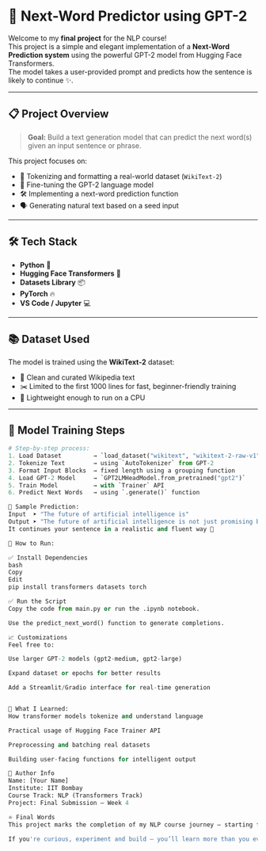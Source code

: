 # 🧠 Next-Word Predictor using GPT-2

Welcome to my **final project** for the NLP course!  
This project is a simple and elegant implementation of a **Next-Word Prediction system** using the powerful GPT-2 model from Hugging Face Transformers.  
The model takes a user-provided prompt and predicts how the sentence is likely to continue ✨.

---

## 📋 Project Overview

> **Goal:** Build a text generation model that can predict the next word(s) given an input sentence or phrase.

This project focuses on:
- 🔎 Tokenizing and formatting a real-world dataset (`WikiText-2`)
- 🧠 Fine-tuning the GPT-2 language model
- 🛠️ Implementing a next-word prediction function
- 🗣️ Generating natural text based on a seed input

---

## 🛠️ Tech Stack

- **Python** 🐍
- **Hugging Face Transformers** 🤗
- **Datasets Library** 📦
- **PyTorch** 🔥
- **VS Code / Jupyter** 💻

---

## 📚 Dataset Used

The model is trained using the **WikiText-2** dataset:
- 📖 Clean and curated Wikipedia text
- ✂️ Limited to the first 1000 lines for fast, beginner-friendly training
- 🚀 Lightweight enough to run on a CPU

---

## 🧪 Model Training Steps

```python
# Step-by-step process:
1. Load Dataset         → `load_dataset("wikitext", "wikitext-2-raw-v1")`
2. Tokenize Text        → using `AutoTokenizer` from GPT-2
3. Format Input Blocks  → fixed length using a grouping function
4. Load GPT-2 Model     → `GPT2LMHeadModel.from_pretrained("gpt2")`
5. Train Model          → with `Trainer` API
6. Predict Next Words   → using `.generate()` function

🤖 Sample Prediction:
Input  ➤ "The future of artificial intelligence is"
Output ➤ "The future of artificial intelligence is not just promising but inevitable in shaping our world."
It continues your sentence in a realistic and fluent way 💬

🚀 How to Run:

✅ Install Dependencies
bash
Copy
Edit
pip install transformers datasets torch

✅ Run the Script
Copy the code from main.py or run the .ipynb notebook.

Use the predict_next_word() function to generate completions.

📈 Customizations
Feel free to:

Use larger GPT-2 models (gpt2-medium, gpt2-large)

Expand dataset or epochs for better results

Add a Streamlit/Gradio interface for real-time generation


🧠 What I Learned:
How transformer models tokenize and understand language

Practical usage of Hugging Face Trainer API

Preprocessing and batching real datasets

Building user-facing functions for intelligent output

🙋 Author Info
Name: [Your Name]
Institute: IIT Bombay
Course Track: NLP (Transformers Track)
Project: Final Submission — Week 4

⭐ Final Words
This project marks the completion of my NLP course journey — starting from scratch to building a working text generation model with real AI 🔥

If you're curious, experiment and build — you’ll learn more than you ever expect! 🚀

